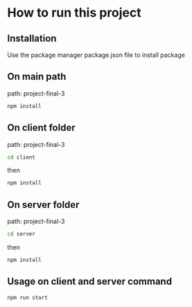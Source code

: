 # How to run this project

## Installation

Use the package manager package.json file to install package

## On main path

path: project-final-3

```bash
npm install
```

## On client folder

path: project-final-3

```bash
cd client
```

then

```bash
npm install
```

## On server folder

path: project-final-3

```bash
cd server
```

then

```bash
npm install
```

## Usage on client and server command

```bash
npm run start
```
